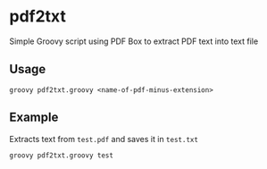 # pdf2txt
Simple Groovy script using PDF Box to extract PDF text into text file

## Usage
`groovy pdf2txt.groovy <name-of-pdf-minus-extension>`
  
## Example
Extracts text from `test.pdf` and saves it in `test.txt`

`groovy pdf2txt.groovy test`


